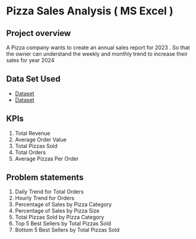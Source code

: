# Pizza Sales Analysis ( MS Excel ) 
## Project overview 
A Pizza company wants to create an annual sales report for 2023 . So that the owner can understand the weekly and monthly trend to increase their sales for year 2024 

## Data Set Used 
 - <a href = "https://github.com/Nihal08101704/Data-Analysis-Project/blob/main/pizza_sales%20excel%20file.xlsx">Dataset</a> 
 - <a href = "https://github.com/Nihal08101704/Data-Analysis-Project/blob/main/pizza_sales%20final%20dashboard.xlsx">Dataset</a>
 
 ## KPIs
 1. Total Revenue
 2. Average Order Value
 3. Total Pizzas Sold
 4. Total Orders
 5. Average Pizzas Per Order
    
## Problem statements 
1. Daily Trend for Total Orders
2. Hourly Trend for Orders
3. Percentage of Sales by Pizza Category
4. Percentage of Sales by Pizza Size
5. Total Pizzas Sold by Pizza Category
6. Top 5 Best Sellers by Total Pizzas Sold
7. Bottom 5 Best Sellers by Total Pizzas Sold







